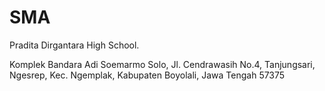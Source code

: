 # SMA

Pradita Dirgantara High School.

Komplek Bandara Adi Soemarmo Solo, Jl. Cendrawasih No.4, Tanjungsari, Ngesrep, Kec. Ngemplak, Kabupaten Boyolali, Jawa Tengah 57375
